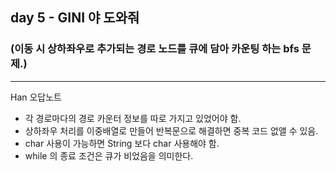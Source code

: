 ## day 5 - GINI 야 도와줘
### (이동 시 상하좌우로 추가되는 경로 노드를 큐에 담아 카운팅 하는 bfs 문제.)
---

Han 오답노트
- 각 경로마다의 경로 카운터 정보를 따로 가지고 있었어야 함.
- 상하좌우 처리를 이중배열로 만들어 반복문으로 해결하면 중복 코드 없앨 수 있음.
- char 사용이 가능하면 String 보다 char 사용해야 함.
- while 의 종료 조건은 큐가 비었음을 의미한다. 